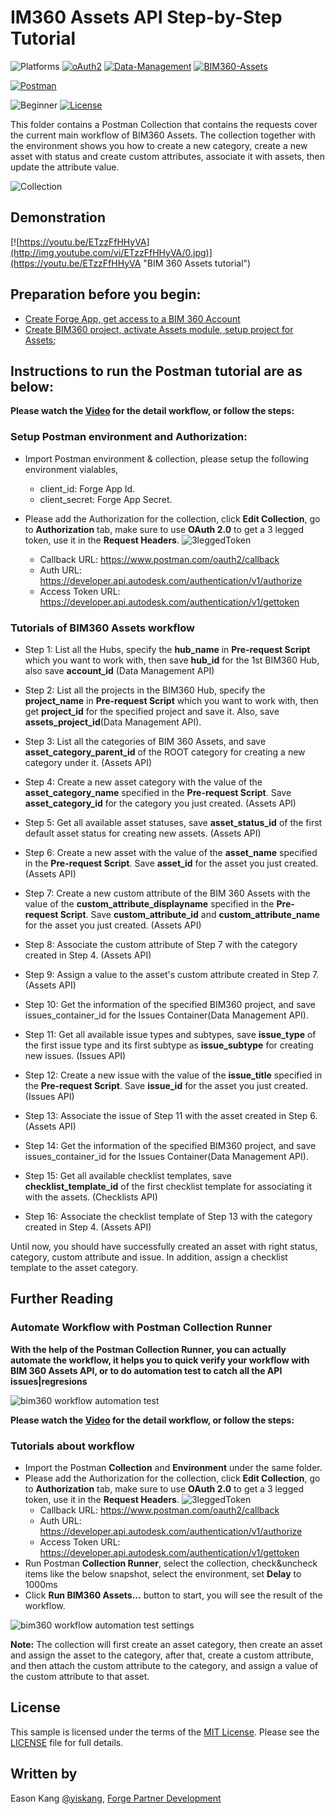 # IM360 Assets API Step-by-Step Tutorial

![Platforms](https://img.shields.io/badge/Web-Windows|MacOS-lightgray.svg)
[![oAuth2](https://img.shields.io/badge/Authentication-v1-green.svg)](http://developer.autodesk.com/)
[![Data-Management](https://img.shields.io/badge/Data%20Management-v2-green.svg)](http://developer.autodesk.com/)
[![BIM360-Assets](https://img.shields.io/badge/BIM360%20Assets-beta-green.svg)](http://developer.autodesk.com/)

[![Postman](https://img.shields.io/badge/Postman-v7-orange.svg)](https://www.getpostman.com/)

![Beginner](https://img.shields.io/badge/Level-Beginner-green.svg)
[![License](https://img.shields.io/:license-MIT-blue.svg)](http://opensource.org/licenses/MIT)

This folder contains a Postman Collection that contains the requests cover the current main workflow of BIM360 Assets. The collection together with the environment shows you how to create a new category, create a new asset with status and create custom attributes, associate it with assets, then update the attribute value.

![Collection](Img/collection.png)

## Demonstration
[![https://youtu.be/ETzzFfHHyVA](http://img.youtube.com/vi/ETzzFfHHyVA/0.jpg)](https://youtu.be/ETzzFfHHyVA "BIM 360 Assets tutorial")

## Preparation before you begin:
- [Create Forge App, get access to a BIM 360 Account](https://forge.autodesk.com/en/docs/bim360/v1/tutorials/getting-started/get-access-to-account/)
- [Create BIM360 project, activate Assets module, setup project for Assets](https://help.autodesk.com/view/BIM360D/ENU/?guid=BIM360D_Assets_set_up_assets_set_up_html);

## Instructions to run the Postman tutorial are as below:

**Please watch the [Video](https://youtu.be/ETzzFfHHyVA) for the detail workflow, or follow the steps:**

### Setup Postman environment and Authorization:
- Import Postman environment & collection, please setup the following environment vialables, 
    - client_id:     Forge App Id.
    - client_secret: Forge App Secret. 

- Please add the Authorization for the collection, click **Edit Collection**, go to **Authorization** tab, make sure to use **OAuth 2.0** to get a 3 legged token, use it in the **Request Headers**.
![3leggedToken](Img/3leggedToken.png)
    - Callback URL: https://www.postman.com/oauth2/callback
    - Auth URL: https://developer.api.autodesk.com/authentication/v1/authorize 
    - Access Token URL: https://developer.api.autodesk.com/authentication/v1/gettoken

### Tutorials of BIM360 Assets workflow
- Step 1: List all the Hubs, specify the **hub_name** in **Pre-request Script** which you want to work with, then save **hub_id** for the 1st BIM360 Hub, also save **account_id** (Data Management API)
- Step 2: List all the projects in the BIM360 Hub, specify the **project_name** in **Pre-request Script** which you want to work with, then get **project_id** for the specified project and save it. Also, save **assets_project_id**(Data Management API).
- Step 3: List all the categories of BIM 360 Assets, and save **asset_category_parent_id** of the ROOT category for creating a new category under it. (Assets API)
- Step 4: Create a new asset category with the value of the **asset_category_name** specified in the **Pre-request Script**. Save **asset_category_id** for the category you just created. (Assets API)
- Step 5: Get all available asset statuses, save  **asset_status_id** of the first default asset status for creating new assets. (Assets API)
- Step 6: Create a new asset with the value of the **asset_name** specified in the **Pre-request Script**. Save **asset_id** for the asset you just created. (Assets API)
- Step 7: Create a new custom attribute of the BIM 360 Assets with the value of the **custom_attribute_displayname** specified in the **Pre-request Script**. Save **custom_attribute_id** and **custom_attribute_name** for the asset you just created. (Assets API)
- Step 8: Associate the custom attribute of Step 7 with the category created in Step 4. (Assets API)
- Step 9: Assign a value to the asset's custom attribute created in Step 7. (Assets API)

- Step 10: Get the information of the specified BIM360 project, and save issues_container_id for the Issues Container(Data Management API).
- Step 11: Get all available issue types and subtypes, save  **issue_type** of the first issue type and its first subtype as **issue_subtype** for creating new issues. (Issues API)
- Step 12: Create a new issue with the value of the **issue_title** specified in the **Pre-request Script**. Save **issue_id** for the asset you just created. (Issues API)
- Step 13: Associate the issue of Step 11 with the asset created in Step 6. (Assets API)
- Step 14: Get the information of the specified BIM360 project, and save issues_container_id for the Issues Container(Data Management API).
- Step 15: Get all available checklist templates, save  **checklist_template_id** of the first checklist template for associating it with the assets. (Checklists API)
- Step 16: Associate the checklist template of Step 13 with the category created in Step 4. (Assets API)

Until now, you should have successfully created an asset with right status, category, custom attribute and issue. In addition, assign a checklist template to the asset category.

## Further Reading
### Automate Workflow with Postman Collection Runner
**With the help of the Postman Collection Runner, you can actually automate the workflow, it helps you to quick verify your workflow with BIM 360 Assets API, or to do automation test to catch all the API issues|regresions**

![bim360 workflow automation test](Img/automationtest.png)

**Please watch the [Video](https://youtu.be/gPBiAl8xE-U) for the detail workflow, or follow the steps:**

### Tutorials about workflow

- Import the Postman **Collection** and **Environment** under the same folder.
- Please add the Authorization for the collection, click **Edit Collection**, go to **Authorization** tab, make sure to use **OAuth 2.0** to get a 3 legged token, use it in the **Request Headers**.
![3leggedToken](Img/3leggedToken.png)
    - Callback URL: https://www.postman.com/oauth2/callback
    - Auth URL: https://developer.api.autodesk.com/authentication/v1/authorize 
    - Access Token URL: https://developer.api.autodesk.com/authentication/v1/gettoken
- Run Postman **Collection Runner**, select the collection, check&uncheck items like the below snapshot, select the environment, set **Delay** to 1000ms
- Click **Run BIM360 Assets...** button to start, you will see the result of the workflow.

![bim360 workflow automation test settings](Img/automationtest-settings.png)

**Note:** The collection will first create an asset category, then create an asset and assign the asset to the category, after that, create a custom attribute, and then attach the custom attribute to the category, and assign a value of the custom attribute to that asset.

## License
This sample is licensed under the terms of the [MIT License](http://opensource.org/licenses/MIT). Please see the [LICENSE](LICENSE) file for full details.

## Written by
Eason Kang [@yiskang](https://twitter.com/yiskang), [Forge Partner Development](http://forge.autodesk.com)
